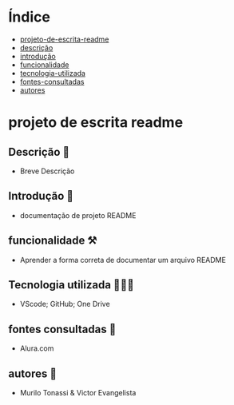 # Índice

* [projeto-de-escrita-readme]( #projeto-de-escrita-readme)
* [descrição](#descrição)
* [introdução](#descrição)
* [funcionalidade](#funcionalidade)
* [tecnologia-utilizada](#tecnologia-utilizada)
* [fontes-consultadas](#fontes-consultadas)
* [autores](#autores)

# projeto de escrita readme

## Descrição 📄
- Breve Descrição



## Introdução 🧠
- documentação de projeto README



## funcionalidade ⚒️
- Aprender a forma correta de documentar um arquivo README



## Tecnologia utilizada 👨🏻‍💻
- VScode; GitHub; One Drive



## fontes consultadas 📱
 - Alura.com

 

## autores 📘
- Murilo Tonassi & Victor Evangelista